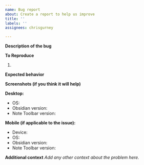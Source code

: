 ```yaml
---
name: Bug report
about: Create a report to help us improve
title: ''
labels: ''
assignees: chrisgurney

---
```


**Description of the bug**



**To Reproduce**

1. 

**Expected behavior**



**Screenshots (if you think it will help)**



**Desktop:**
 - OS: 
 - Obsidian version: 
 - Note Toolbar version: 

**Mobile (if applicable to the issue):**
 - Device: 
 - OS: 
 - Obsidian version: 
 - Note Toolbar version: 

**Additional context**
_Add any other context about the problem here._
